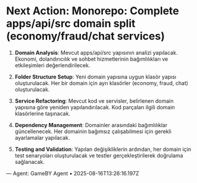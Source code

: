 # Next Action: Monorepo: Complete apps/api/src domain split (economy/fraud/chat services)

1. **Domain Analysis**: Mevcut apps/api/src yapısının analizi yapılacak. Ekonomi, dolandırıcılık ve sohbet hizmetlerinin bağımlılıkları ve etkileşimleri değerlendirilecek.

2. **Folder Structure Setup**: Yeni domain yapısına uygun klasör yapısı oluşturulacak. Her bir domain için ayrı klasörler (economy, fraud, chat) oluşturulacak.

3. **Service Refactoring**: Mevcut kod ve servisler, belirlenen domain yapısına göre yeniden yapılandırılacak. Kod parçaları ilgili domain klasörlerine taşınacak.

4. **Dependency Management**: Domainler arasındaki bağımlılıklar güncellenecek. Her domainin bağımsız çalışabilmesi için gerekli ayarlamalar yapılacak.

5. **Testing and Validation**: Yapılan değişikliklerin ardından, her domain için test senaryoları oluşturulacak ve testler gerçekleştirilerek doğrulama sağlanacak.

— Agent: GameBY Agent • 2025-08-16T13:26:16.197Z
